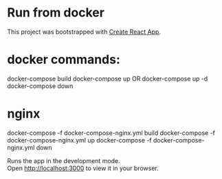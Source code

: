 # Run from docker

This project was bootstrapped with [Create React App](https://github.com/facebook/create-react-app).

# docker commands:

docker-compose build
docker-compose up
OR
docker-compose up -d
docker-compose down

# nginx

docker-compose -f docker-compose-nginx.yml build
docker-compose -f docker-compose-nginx.yml up
docker-compose -f docker-compose-nginx.yml down

Runs the app in the development mode.\
Open [http://localhost:3000](http://localhost:3000) to view it in your browser.
